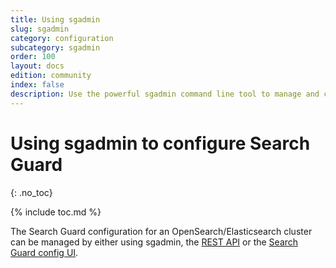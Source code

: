 ```yaml
---
title: Using sgadmin
slug: sgadmin
category: configuration
subcategory: sgadmin
order: 100
layout: docs
edition: community
index: false
description: Use the powerful sgadmin command line tool to manage and configure  everything in Search Guard.
---
```

<!---
Copyright 2020 floragunn GmbH
-->

# Using sgadmin to configure Search Guard
{: .no_toc}

{% include toc.md %}

The Search Guard configuration for an OpenSearch/Elasticsearch cluster can be managed by either using sgadmin, the [REST API](rest-api) or the [Search Guard config UI](configuration-gui).

